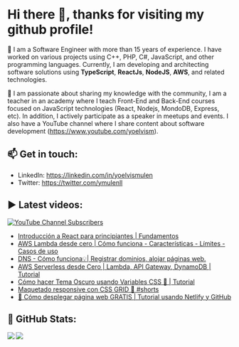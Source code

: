 # Hi there 👋, thanks for visiting my github profile!

🔭 I am a Software Engineer with more than 15 years of experience. I have worked on various projects using C++, PHP, C#, JavaScript, and other programming languages. Currently, I am developing and architecting software solutions using **TypeScript**, **ReactJs**, **NodeJS**, **AWS**, and related technologies.

🌱 I am passionate about sharing my knowledge with the community, I am a teacher in an academy where I teach Front-End and Back-End courses focused on JavaScript technologies (React, Nodejs, MondoDB, Express, etc). In addition, I actively participate as a speaker in meetups and events. I also have a YouTube channel where I share content about software development (https://www.youtube.com/yoelvism).

## 📫 Get in touch:
- LinkedIn: https://linkedin.com/in/yoelvismulen
- Twitter: https://twitter.com/ymulenll

## ▶ Latest videos:
<a href="https://www.youtube.com/yoelvism">
  <img alt="YouTube Channel Subscribers" src="https://img.shields.io/youtube/channel/subscribers/UCp28AG2NaDuzyVaAT--2NGQ?style=social">
</a>

<!-- YOUTUBE:START -->
- [Introducción a React para principiantes | Fundamentos](https://www.youtube.com/watch?v=OEnSQcN5Nz4)
- [AWS Lambda desde cero | Cómo funciona - Características - Límites - Casos de uso](https://www.youtube.com/watch?v=2tZgke7QCYU)
- [DNS - Cómo funciona💡| Registrar dominios, alojar páginas web.](https://www.youtube.com/watch?v=UNF0aW6LY2U)
- [AWS Serverless desde Cero | Lambda, API Gateway, DynamoDB | Tutorial](https://www.youtube.com/watch?v=MxSF2GPz4HE)
- [Cómo hacer Tema Oscuro usando Variables CSS 🌙 | Tutorial](https://www.youtube.com/watch?v=yVrb-V9AnM4)
- [Maquetado responsive con CSS GRID 🚀 #shorts](https://www.youtube.com/watch?v=bcipOfwPlDE)
- [🚀 Cómo desplegar página web GRATIS | Tutorial usando Netlify y GitHub](https://www.youtube.com/watch?v=QJPQ3XdG11s)
<!-- YOUTUBE:END -->

## 🔢 GitHub Stats:

<img align="left" src="https://github-readme-stats.vercel.app/api/top-langs/?username=ymulenll&layout=compact" />
<img align="left" src="https://github-readme-stats.vercel.app/api?username=ymulenll&count_private=true&include_all_commits=true&hide=contribs&hide_rank=true" />

<!--
**ymulenll/ymulenll** is a ✨ _special_ ✨ repository because its `README.md` (this file) appears on your GitHub profile.

Here are some ideas to get you started:

- 🔭 I’m currently working on ...
- 🌱 I’m currently learning ...
- 👯 I’m looking to collaborate on ...
- 🤔 I’m looking for help with ...
- 💬 Ask me about ...
- 📫 How to reach me: ...
- 😄 Pronouns: ...
- ⚡ Fun fact: ...
-->
